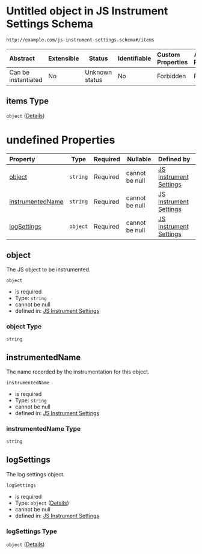 # Untitled object in JS Instrument Settings Schema

```txt
http://example.com/js-instrument-settings.schema#/items
```




| Abstract            | Extensible | Status         | Identifiable | Custom Properties | Additional Properties | Access Restrictions | Defined In                                                                                                      |
| :------------------ | ---------- | -------------- | ------------ | :---------------- | --------------------- | ------------------- | --------------------------------------------------------------------------------------------------------------- |
| Can be instantiated | No         | Unknown status | No           | Forbidden         | Forbidden             | none                | [js_instrument_settings.schema.json\*](../../schemas/js_instrument_settings.schema.json "open original schema") |

## items Type

`object` ([Details](js_instrument_settings-items.md))

# undefined Properties

| Property                              | Type     | Required | Nullable       | Defined by                                                                                                                                                                       |
| :------------------------------------ | -------- | -------- | -------------- | :------------------------------------------------------------------------------------------------------------------------------------------------------------------------------- |
| [object](#object)                     | `string` | Required | cannot be null | [JS Instrument Settings](js_instrument_settings-items-properties-object.md "http&#x3A;//example.com/js-instrument-settings.schema#/items/properties/object")                     |
| [instrumentedName](#instrumentedName) | `string` | Required | cannot be null | [JS Instrument Settings](js_instrument_settings-items-properties-instrumentedname.md "http&#x3A;//example.com/js-instrument-settings.schema#/items/properties/instrumentedName") |
| [logSettings](#logSettings)           | `object` | Required | cannot be null | [JS Instrument Settings](js_instrument_settings-items-properties-logsettings.md "http&#x3A;//example.com/js-instrument-settings.schema#/items/properties/logSettings")           |

## object

The JS object to be instrumented.


`object`

-   is required
-   Type: `string`
-   cannot be null
-   defined in: [JS Instrument Settings](js_instrument_settings-items-properties-object.md "http&#x3A;//example.com/js-instrument-settings.schema#/items/properties/object")

### object Type

`string`

## instrumentedName

The name recorded by the instrumentation for this object.


`instrumentedName`

-   is required
-   Type: `string`
-   cannot be null
-   defined in: [JS Instrument Settings](js_instrument_settings-items-properties-instrumentedname.md "http&#x3A;//example.com/js-instrument-settings.schema#/items/properties/instrumentedName")

### instrumentedName Type

`string`

## logSettings

The log settings object.


`logSettings`

-   is required
-   Type: `object` ([Details](js_instrument_settings-items-properties-logsettings.md))
-   cannot be null
-   defined in: [JS Instrument Settings](js_instrument_settings-items-properties-logsettings.md "http&#x3A;//example.com/js-instrument-settings.schema#/items/properties/logSettings")

### logSettings Type

`object` ([Details](js_instrument_settings-items-properties-logsettings.md))

